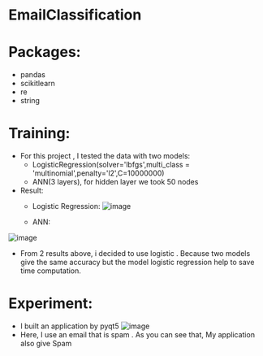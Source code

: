 # EmailClassification
# Packages:
  - pandas
  - scikitlearn
  - re
  - string
# Training:
 - For this project , I tested the data with two models:
    - LogisticRegression(solver='lbfgs',multi_class = 'multinomial',penalty='l2',C=10000000)
    - ANN(3 layers), for hidden layer  we took 50 nodes
 - Result:
    - Logistic Regression:
  ![image](https://user-images.githubusercontent.com/106424285/232962273-8fdb67ca-9bc6-45f0-bf0d-3add983ff001.png)


    
    
    - ANN:
  
![image](https://user-images.githubusercontent.com/106424285/232962217-08b617b6-8d42-4d36-9e06-4d785470aa29.png)

 - From 2 results above, i decided to use logistic . Because two models give the same accuracy but the model logistic regression help to save time computation.
# Experiment:
 - I built an application by pyqt5
  ![image](https://user-images.githubusercontent.com/106424285/232960794-743a226e-b0f6-4c7c-a012-e40ca636ef50.png)
 - Here, I use an email that is spam . As you can see that, My application also give Spam
